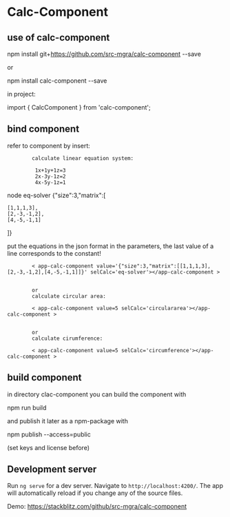 # Calc-Component

## use of calc-component
npm install git+https://github.com/src-mgra/calc-component --save

or

npm install calc-component --save

in project:

import { CalcComponent } from 'calc-component';


## bind component
refer to component by insert:  

            calculate linear equation system:
            
             1x+1y+1z=3
             2x-3y-1z=2
             4x-5y-1z=1
             
  node eq-solver {"size":3,"matrix":[

    [1,1,1,3],
    [2,-3,-1,2],
    [4,-5,-1,1]
  ]}

put the equations in the json format in the parameters, the last value of a line corresponds to the constant!



            < app-calc-component value='{"size":3,"matrix":[[1,1,1,3],[2,-3,-1,2],[4,-5,-1,1]]}' selCalc='eq-solver'></app-calc-component >


            or
            calculate circular area:

            < app-calc-component value=5 selCalc='circulararea'></app-calc-component >
            

            or
            calculate cirumference:

            < app-calc-component value=5 selCalc='circumference'></app-calc-component >


## build component

in directory clac-component you can build the component with

npm run build

and publish it later as a npm-package with

npm publish --access=public

(set keys and license before)


## Development server

Run `ng serve` for a dev server. Navigate to `http://localhost:4200/`. The app will automatically reload if you change any of the source files.

Demo:
https://stackblitz.com/github/src-mgra/calc-component


